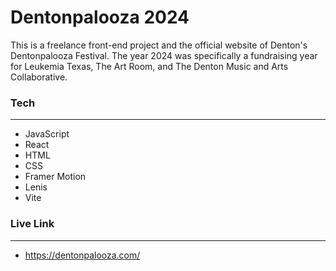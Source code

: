 # **Dentonpalooza 2024**

This is a freelance front-end project and the official website of Denton's Dentonpalooza Festival. The year 2024 was specifically a fundraising year for Leukemia Texas, The Art Room, and The Denton Music and Arts Collaborative.

### **Tech**
---

- JavaScript
- React
- HTML
- CSS
- Framer Motion
- Lenis
- Vite


### **Live Link**
---

- https://dentonpalooza.com/
